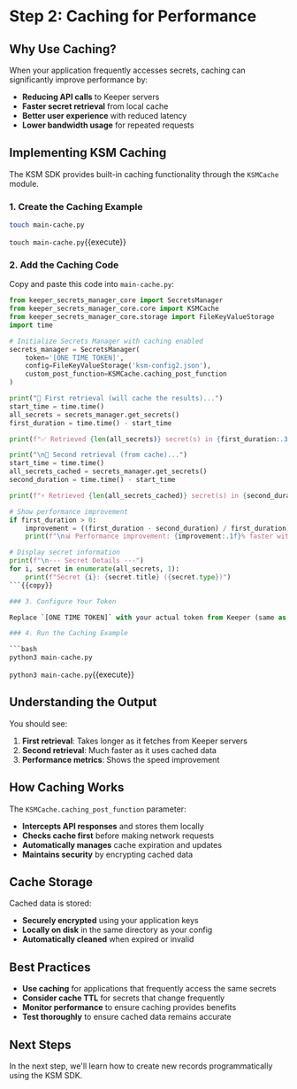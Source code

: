 # Step 2: Caching for Performance

## Why Use Caching?

When your application frequently accesses secrets, caching can significantly improve performance by:
- **Reducing API calls** to Keeper servers
- **Faster secret retrieval** from local cache
- **Better user experience** with reduced latency
- **Lower bandwidth usage** for repeated requests

## Implementing KSM Caching

The KSM SDK provides built-in caching functionality through the `KSMCache` module.

### 1. Create the Caching Example

```bash
touch main-cache.py
```
`touch main-cache.py`{{execute}}

### 2. Add the Caching Code

Copy and paste this code into `main-cache.py`:

```python
from keeper_secrets_manager_core import SecretsManager
from keeper_secrets_manager_core.core import KSMCache
from keeper_secrets_manager_core.storage import FileKeyValueStorage
import time

# Initialize Secrets Manager with caching enabled
secrets_manager = SecretsManager(
    token='[ONE TIME TOKEN]',
    config=FileKeyValueStorage('ksm-config2.json'),
    custom_post_function=KSMCache.caching_post_function
)

print("🔄 First retrieval (will cache the results)...")
start_time = time.time()
all_secrets = secrets_manager.get_secrets()
first_duration = time.time() - start_time

print(f"✅ Retrieved {len(all_secrets)} secret(s) in {first_duration:.3f} seconds")

print("\n🚀 Second retrieval (from cache)...")
start_time = time.time()
all_secrets_cached = secrets_manager.get_secrets()
second_duration = time.time() - start_time

print(f"⚡ Retrieved {len(all_secrets_cached)} secret(s) in {second_duration:.3f} seconds")

# Show performance improvement
if first_duration > 0:
    improvement = ((first_duration - second_duration) / first_duration) * 100
    print(f"\n📊 Performance improvement: {improvement:.1f}% faster with cache!")

# Display secret information
print(f"\n--- Secret Details ---")
for i, secret in enumerate(all_secrets, 1):
    print(f"Secret {i}: {secret.title} ({secret.type})")
```{{copy}}

### 3. Configure Your Token

Replace `[ONE TIME TOKEN]` with your actual token from Keeper (same as Step 1).

### 4. Run the Caching Example

```bash
python3 main-cache.py
```
`python3 main-cache.py`{{execute}}

## Understanding the Output

You should see:
1. **First retrieval**: Takes longer as it fetches from Keeper servers
2. **Second retrieval**: Much faster as it uses cached data
3. **Performance metrics**: Shows the speed improvement

## How Caching Works

The `KSMCache.caching_post_function` parameter:
- **Intercepts API responses** and stores them locally
- **Checks cache first** before making network requests
- **Automatically manages** cache expiration and updates
- **Maintains security** by encrypting cached data

## Cache Storage

Cached data is stored:
- **Securely encrypted** using your application keys
- **Locally on disk** in the same directory as your config
- **Automatically cleaned** when expired or invalid

## Best Practices

- **Use caching** for applications that frequently access the same secrets
- **Consider cache TTL** for secrets that change frequently
- **Monitor performance** to ensure caching provides benefits
- **Test thoroughly** to ensure cached data remains accurate

## Next Steps

In the next step, we'll learn how to create new records programmatically using the KSM SDK.
